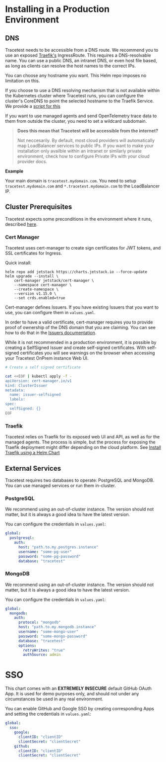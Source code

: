 # Installing in a Production Environment

## DNS

Tracetest needs to be accessible from a DNS route. We recommend you to use an exposed [Traefik's](#Traefik) IngressRoute.
This requires a DNS-resolvable name. You can use a public DNS, an intranet DNS, or even host file based,
as long as clients can resolve the host names to the correct IPs.

You can choose any hostname you want. This Helm repo imposes no limitation on this.

If you choose to use a DNS resolving mechanism that is not available within the Kubernetes cluster where Tracetest runs, 
you can configure the cluster's CoreDNS to point the selected hostname to the Traefik Service. We provide a [script for this](./scripts/coredns_config.sh)

If you want to use managed agents and send OpenTelemetry trace data to them from outside the cluster, you need to set a wildcard subdomain.

> **Does this mean that Tracetest will be accessible from the internet?**
> 
> Not neccesarily. By default, most cloud providers will automatically map LoadBalancer services to public IPs.
> If you want to make your installation only availble within an intranet or similarly private environment,
> check how to configure Private IPs with your cloud provider docs.

**Example**

Your main domain is `tracetest.mydomain.com`. You need to setup `tracetest.mydomain.com` and `*.tracetest.mydomain.com` to the LoadBalancer IP.


## Cluster Prerequisites

Tracetest expects some preconditions in the environment where it runs, described [here](./prerequisites.md).

### Cert Manager

Tracetest uses cert-manager to create sign certificates for JWT tokens, and SSL certificates for Ingress.

Quick install:
```
helm repo add jetstack https://charts.jetstack.io --force-update
helm upgrade --install \
    cert-manager jetstack/cert-manager \
    --namespace cert-manager \
    --create-namespace \
    --version v1.15.0 \
    --set crds.enabled=true
```

Cert-manager defines Issuers. If you have existing Issuers that you want to use, you can configure them in `values.yaml`.

In order to have a valid certificate, cert-manager requires you to provide proof of ownership of the DNS domain that you are claiming.
You can see how to do that in the [Issuers documentation](https://cert-manager.io/docs/configuration/issuers/).

While it is not recommended in a production environment, it is possible by creating a SelfSigned Issuer and create self-signed certificates.
With self-signed certificates you will see warnings on the browser when accessing your Tracetest OnPrem instance Web UI.

```sh
# Create a self signed certificate

cat <<EOF | kubectl apply -f -
apiVersion: cert-manager.io/v1
kind: ClusterIssuer
metadata:
  name: issuer-selfsigned
  labels:
spec:
  selfSigned: {}
EOF
```

### Traefik

Tracetest relies on Traefik for its exposed web UI and API, as well as for the managed agents.
The process is simple, but the process for exposing the Traefik deployment might differ depending on the cloud platform.
See [Install Traefik using a Helm Chart](https://doc.traefik.io/traefik/getting-started/install-traefik/#use-the-helm-chart)

## External Services

Tracetest requires two databases to operate: PostgreSQL and MongoDB. You can use managed services or run them in-cluster.

### PostgreSQL

We recommend using an out-of-cluster instance. The version should not matter, but it is always a good idea to have the latest version.

You can configure the credentials in `values.yaml`:

```yaml
global:
  postgresql:
    auth:
      host: "path.to.my.postgres.instance"
      username: "some-pg-user"
      password: "some-pg-password"
      database: "tracetest"
```

### MongoDB

We recommend using an out-of-cluster instance. The version should not matter, but it is always a good idea to have the latest version.

You can configure the credentials in `values.yaml`:

```yaml
global:
  mongodb:
    auth:
      protocol: "mongodb"
      host: "path.to.my.mongodb.instance"
      username: "some-mongo-user"
      password: "some-mongo-password"
      database: "tracetest"
      options:
        retryWrites: "true"
        authSource: admin
```

# SSO

This chart comes with an **EXTREMELY INSECURE** default GitHub OAuth App. It is used for demo purposes only, and should not under any circumstances be used in any real environment.

You can enable GitHub and Google SSO by creating corresponding Apps and setting the credentials in `values.yaml`:

```yaml
global:
  sso:
    google:
      clientID: "clientID"
      clientSecret: "clientSecret"
    github:
      clientID: "clientID"
      clientSecret: "clientSecret"
```  
